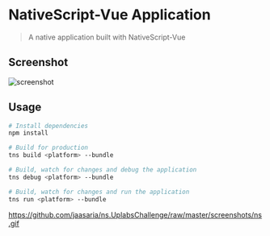 # NativeScript-Vue Application

> A native application built with NativeScript-Vue

## Screenshot
<img src="https://github.com/jaasaria/ns.UplabsChallenge/raw/master/screenshots/ns.gif" alt="screenshot" style="max-width:100%;">


## Usage

``` bash
# Install dependencies
npm install

# Build for production
tns build <platform> --bundle

# Build, watch for changes and debug the application
tns debug <platform> --bundle

# Build, watch for changes and run the application
tns run <platform> --bundle
```


https://github.com/jaasaria/ns.UplabsChallenge/raw/master/screenshots/ns.gif